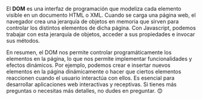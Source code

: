 El **DOM** es una interfaz de programación que modeliza cada elemento visible en un documento HTML o XML. Cuando se carga una página web, el navegador crea una jerarquía de objetos en memoria que sirven para controlar los distintos elementos de dicha página. Con Javascript, podemos trabajar con esta jerarquía de objetos, acceder a sus propiedades e invocar sus métodos.

En resumen, el DOM nos permite controlar programáticamente los elementos en la página, lo que nos permite implementar funcionalidades y efectos dinámicos. Por ejemplo, podemos crear e insertar nuevos elementos en la página dinámicamente o hacer que ciertos elementos reaccionen cuando el usuario interactúa con ellos. Es esencial para desarrollar aplicaciones web interactivas y receptivas. Si tienes más preguntas o necesitas más detalles, no dudes en preguntar. 😊

